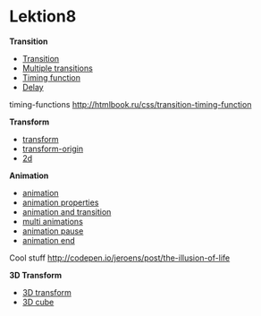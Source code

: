 # Lektion8


**Transition**

* [Transition](http://codepen.io/puzankov/pen/jPEyMb?editors=110)  
* [Multiple transitions](http://codepen.io/puzankov/pen/zGxNKd?editors=110)  
* [Timing function](http://codepen.io/puzankov/pen/LVExbm?editors=110)  
* [Delay](http://codepen.io/puzankov/pen/jPEyyW?editors=110)  

timing-functions <http://htmlbook.ru/css/transition-timing-function>  

**Transform**

* [transform](http://codepen.io/puzankov/pen/yNygga?editors=110)  
* [transform-origin](http://codepen.io/puzankov/pen/RPNKpv?editors=110)  
* [2d](http://codepen.io/puzankov/pen/MwYJmJ?editors=110)  

**Animation**

* [animation](http://codepen.io/puzankov/pen/doPNWq?editors=110)  
* [animation properties](http://codepen.io/puzankov/pen/pJvdgg?editors=110)  
* [animation and transition](http://codepen.io/puzankov/pen/aOzVZL?editors=110)  
* [multi animations](http://codepen.io/puzankov/pen/MwYOJj?editors=110)  
* [animation pause](http://codepen.io/puzankov/pen/NqPwpP?editors=110)  
* [animation end](http://codepen.io/puzankov/pen/RPNjpE?editors=110)  

Cool stuff <http://codepen.io/jeroens/post/the-illusion-of-life>  

**3D Transform**

* [3D transform](http://codepen.io/puzankov/pen/Ejabmw?editors=110)  
* [3D cube](http://codepen.io/puzankov/pen/rVaYzw?editors=110)  
